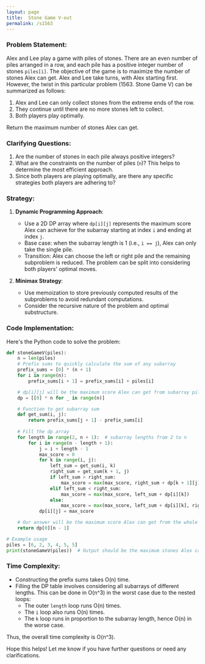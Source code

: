 ```yaml
---
layout: page
title:  Stone Game V-out
permalink: /s1563
---
```


### Problem Statement:
Alex and Lee play a game with piles of stones. There are an even number of piles arranged in a row, and each pile has a positive integer number of stones `piles[i]`. The objective of the game is to maximize the number of stones Alex can get. Alex and Lee take turns, with Alex starting first. However, the twist in this particular problem (1563. Stone Game V) can be summarized as follows:

1. Alex and Lee can only collect stones from the extreme ends of the row.
2. They continue until there are no more stones left to collect.
3. Both players play optimally.

Return the maximum number of stones Alex can get.

### Clarifying Questions:
1. Are the number of stones in each pile always positive integers?
2. What are the constraints on the number of piles (`n`)? This helps to determine the most efficient approach.
3. Since both players are playing optimally, are there any specific strategies both players are adhering to?

### Strategy:
1. **Dynamic Programming Approach**: 
   - Use a 2D DP array where `dp[i][j]` represents the maximum score Alex can achieve for the subarray starting at index `i` and ending at index `j`.
   - Base case: when the subarray length is 1 (i.e., `i == j`), Alex can only take the single pile.
   - Transition: Alex can choose the left or right pile and the remaining subproblem is reduced. The problem can be split into considering both players' optimal moves.
   
2. **Minimax Strategy**:
   - Use memoization to store previously computed results of the subproblems to avoid redundant computations.
   - Consider the recursive nature of the problem and optimal substructure.

### Code Implementation:

Here's the Python code to solve the problem:

```python
def stoneGameV(piles):
    n = len(piles)
    # Prefix sums to quickly calculate the sum of any subarray
    prefix_sums = [0] * (n + 1)
    for i in range(n):
        prefix_sums[i + 1] = prefix_sums[i] + piles[i]

    # dp[i][j] will be the maximum score Alex can get from subarray piles[i:j+1]
    dp = [[0] * n for _ in range(n)]

    # Function to get subarray sum
    def get_sum(i, j):
        return prefix_sums[j + 1] - prefix_sums[i]
    
    # Fill the dp array
    for length in range(2, n + 1):  # subarray lengths from 2 to n
        for i in range(n - length + 1):
            j = i + length - 1
            max_score = 0
            for k in range(i, j):
                left_sum = get_sum(i, k)
                right_sum = get_sum(k + 1, j)
                if left_sum > right_sum:
                    max_score = max(max_score, right_sum + dp[k + 1][j])
                elif left_sum < right_sum:
                    max_score = max(max_score, left_sum + dp[i][k])
                else:
                    max_score = max(max_score, left_sum + dp[i][k], right_sum + dp[k + 1][j])
            dp[i][j] = max_score

    # Our answer will be the maximum score Alex can get from the whole array
    return dp[0][n - 1]

# Example usage
piles = [6, 2, 3, 4, 5, 5]
print(stoneGameV(piles))  # Output should be the maximum stones Alex can collect
```

### Time Complexity:
- Constructing the prefix sums takes O(n) time.
- Filling the DP table involves considering all subarrays of different lengths. This can be done in O(n^3) in the worst case due to the nested loops:
  - The outer `length` loop runs O(n) times.
  - The `i` loop also runs O(n) times.
  - The `k` loop runs in proportion to the subarray length, hence O(n) in the worse case.
  
Thus, the overall time complexity is O(n^3).

Hope this helps! Let me know if you have further questions or need any clarifications.